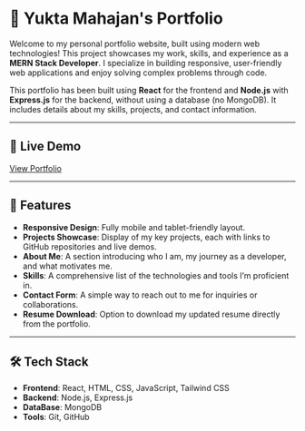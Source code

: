 # 💼 Yukta Mahajan's Portfolio

Welcome to my personal portfolio website, built using modern web technologies! This project showcases my work, skills, and experience as a **MERN Stack Developer**. I specialize in building responsive, user-friendly web applications and enjoy solving complex problems through code.

This portfolio has been built using **React** for the frontend and **Node.js** with **Express.js** for the backend, without using a database (no MongoDB). It includes details about my skills, projects, and contact information.

---

## 🔗 Live Demo
[View Portfolio](https://your-portfolio-link.com)

---

## 🚀 Features

- **Responsive Design**: Fully mobile and tablet-friendly layout.
- **Projects Showcase**: Display of my key projects, each with links to GitHub repositories and live demos.
- **About Me**: A section introducing who I am, my journey as a developer, and what motivates me.
- **Skills**: A comprehensive list of the technologies and tools I’m proficient in.
- **Contact Form**: A simple way to reach out to me for inquiries or collaborations.
- **Resume Download**: Option to download my updated resume directly from the portfolio.

---

## 🛠️ Tech Stack

- **Frontend**: React, HTML, CSS, JavaScript, Tailwind CSS
- **Backend**: Node.js, Express.js
- **DataBase**: MongoDB
- **Tools**: Git, GitHub


